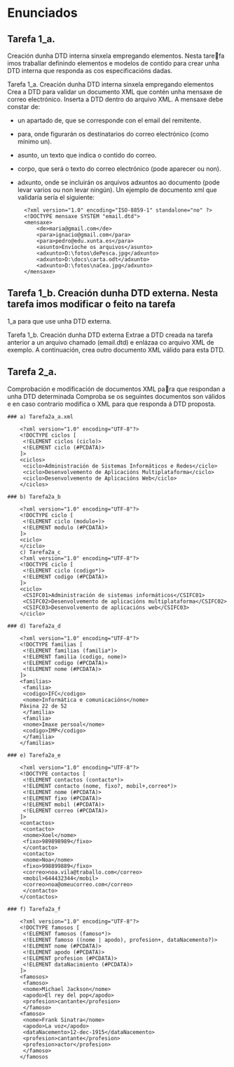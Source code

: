 # Enunciados

## Tarefa 1_a. 
Creación dunha DTD interna sinxela empregando elementos. Nesta tarefa imos traballar definindo elementos e modelos de contido para crear unha DTD interna 
que responda as cos especificacións dadas.

Tarefa 1_a. Creación dunha DTD interna sinxela empregando elementos
Crea a DTD para validar un documento XML que contén unha mensaxe de correo electrónico. Inserta a DTD dentro do arquivo XML. A mensaxe debe constar de:
- un apartado de, que se corresponde con el email del remitente.
- para, onde figurarán os destinatarios do correo electrónico (como mínimo un).
- asunto, un texto que indica o contido do correo.
- corpo, que será o texto do correo electrónico (pode aparecer ou non).
- adxunto, onde se incluirán os arquivos adxuntos ao documento (pode levar varios ou non 
levar ningún).
Un ejemplo de documento xml que validaría sería el siguiente:

		<?xml version="1.0" encoding="ISO-8859-1" standalone="no" ?>
		<!DOCTYPE mensaxe SYSTEM "email.dtd">
		<mensaxe>
			<de>maria@gmail.com</de>
			<para>ignacio@gmail.com</para>
			<para>pedro@edu.xunta.es</para>
			<asunto>Envíoche os arquivos</asunto>
			<adxunto>D:\fotos\dePesca.jpg</adxunto>
			<adxunto>D:\docs\carta.odt</adxunto>
			<adxunto>D:\fotos\naCea.jpg</adxunto>
		</mensaxe>			
		
## Tarefa 1_b. Creación dunha DTD externa. Nesta tarefa imos modificar o feito na tarefa 
1_a para que use unha DTD externa.

Tarefa 1_b. Creación dunha DTD externa
Extrae a DTD creada na tarefa anterior a un arquivo chamado (email.dtd) e enlázaa co 
arquivo XML de exemplo. A continuación, crea outro documento XML válido para esta 
DTD.



## Tarefa 2_a. 

Comprobación e modificación de documentos XML para que respondan a unha DTD determinada
Comproba se os seguintes documentos son válidos e en caso contrario modifica o XML para 
que responda á DTD proposta.

	### a) Tarefa2a_a.xml

		<?xml version="1.0" encoding="UTF-8"?>
		<!DOCTYPE ciclos [
		 <!ELEMENT ciclos (ciclo)>
		 <!ELEMENT ciclo (#PCDATA)>
		]>
		<ciclos>
		 <ciclo>Administración de Sistemas Informáticos e Redes</ciclo>
		 <ciclo>Desenvolvemento de Aplicacións Multiplataforma</ciclo>
		 <ciclo>Desenvolvemento de Aplicacións Web</ciclo>
		</ciclos>
		
	### b) Tarefa2a_b
	
		<?xml version="1.0" encoding="UTF-8"?>
		<!DOCTYPE ciclo [
		 <!ELEMENT ciclo (modulo+)>
		 <!ELEMENT modulo (#PCDATA)>
		]>
		<ciclo>
		</ciclo>
		c) Tarefa2a_c
		<?xml version="1.0" encoding="UTF-8"?>
		<!DOCTYPE ciclo [
		 <!ELEMENT ciclo (codigo*)>
		 <!ELEMENT codigo (#PCDATA)>
		]>
		<ciclo>
		 <CSIFC01>Administración de sistemas informáticos</CSIFC01>
		 <CSIFC02>Desenvolvemento de aplicacións multiplataforma</CSIFC02>
		 <CSIFC03>Desenvolvemento de aplicacións web</CSIFC03>
		</ciclo>
		
	### d) Tarefa2a_d
	
		<?xml version="1.0" encoding="UTF-8"?>
		<!DOCTYPE familias [
		 <!ELEMENT familias (familia*)>
		 <!ELEMENT familia (codigo, nome)>
		 <!ELEMENT codigo (#PCDATA)>
		 <!ELEMENT nome (#PCDATA)>
		]>
		<familias>
		 <familia>
		 <codigo>IFC</codigo>
		 <nome>Informática e comunicacións</nome>
		Páxina 22 de 52
		 </familia>
		 <familia>
		 <nome>Imaxe persoal</nome>
		 <codigo>IMP</codigo>
		 </familia>
		</familias>
		
	### e) Tarefa2a_e
	
		<?xml version="1.0" encoding="UTF-8"?>
		<!DOCTYPE contactos [
		 <!ELEMENT contactos (contacto*)>
		 <!ELEMENT contacto (nome, fixo?, mobil+,correo*)>
		 <!ELEMENT nome (#PCDATA)>
		 <!ELEMENT fixo (#PCDATA)>
		 <!ELEMENT mobil (#PCDATA)>
		 <!ELEMENT correo (#PCDATA)>
		]>
		<contactos>
		 <contacto>
		 <nome>Xoel</nome>
		 <fixo>989898989</fixo>
		 </contacto>
		 <contacto>
		 <nome>Noa</nome>
		 <fixo>998899889</fixo>
		 <correo>noa.vila@traballo.com</correo>
		 <mobil>644432344</mobil>
		 <correo>noa@omeucorreo.com</correo>
		 </contacto>
		</contactos>
		
	### f) Tarefa2a_f
	
		<?xml version="1.0" encoding="UTF-8"?>
		<!DOCTYPE famosos [
		 <!ELEMENT famosos (famoso*)>
		 <!ELEMENT famoso ((nome | apodo), profesion+, dataNacemento?)>
		 <!ELEMENT nome (#PCDATA)>
		 <!ELEMENT apodo (#PCDATA)>
		 <!ELEMENT profesion (#PCDATA)>
		 <!ELEMENT dataNacimiento (#PCDATA)>
		]>
		<famosos>
		 <famoso>
		 <nome>Michael Jackson</nome>
		 <apodo>El rey del pop</apodo>
		 <profesion>cantante</profesion>
		 </famoso>
		<famoso>
		 <nome>Frank Sinatra</nome>
		 <apodo>La voz</apodo>
		 <dataNacemento>12-dec-1915</dataNacemento>
		 <profesion>cantante</profesion>
		 <profesion>actor</profesion>
		 </famoso>
		</famosos